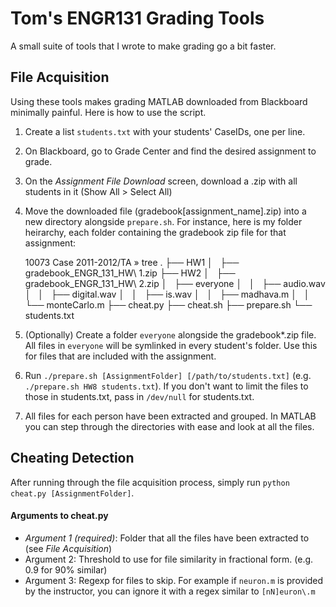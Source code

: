 Tom's ENGR131 Grading Tools
===========================
A small suite of tools that I wrote to make grading go a bit faster.

File Acquisition
-------------------------
Using these tools makes grading MATLAB downloaded from Blackboard minimally painful. Here is how to use the script.

1. Create a list `students.txt` with your students' CaseIDs, one per line.
2. On Blackboard, go to Grade Center and find the desired assignment to grade.
3. On the _Assignment File Download_ screen, download a .zip with all students in it (Show All > Select All)
4. Move the downloaded file (gradebook[assignment\_name].zip) into a new directory alongside `prepare.sh`. For instance, here is my folder heirarchy, each folder containing the gradebook zip file for that assignment:

    10073 Case 2011-2012/TA  » tree
    .
    ├── HW1
    │   ├── gradebook_ENGR_131_HW\ 1.zip
    ├── HW2
    │   ├── gradebook_ENGR_131_HW\ 2.zip
    │   ├── everyone
    │   │   ├── audio.wav
    │   │   ├── digital.wav
    │   │   ├── is.wav
    │   │   ├── madhava.m
    │   │   └── monteCarlo.m
    ├── cheat.py
    ├── cheat.sh
    ├── prepare.sh
    └── students.txt

5. (Optionally) Create a folder `everyone` alongside the gradebook*.zip file. All files in `everyone` will be symlinked in every student's folder. Use this for files that are included with the assignment.
6. Run `./prepare.sh [AssignmentFolder] [/path/to/students.txt]` (e.g. `./prepare.sh HW8 students.txt`). If you don't want to limit the files to those in students.txt, pass in `/dev/null` for students.txt.
7. All files for each person have been extracted and grouped. In MATLAB you can step through the directories with ease and look at all the files.

Cheating Detection
-------------------------
After running through the file acquisition process, simply run `python cheat.py [AssignmentFolder]`.

#### Arguments to cheat.py
* *Argument 1 (required)*: Folder that all the files have been extracted to (see _File Acquisition_)
* Argument 2: Threshold to use for file similarity in fractional form. (e.g. 0.9 for 90% similar)
* Argument 3: Regexp for files to skip. For example if `neuron.m` is provided by the instructor, you can ignore it with a regex similar to `[nN]euron\.m`
